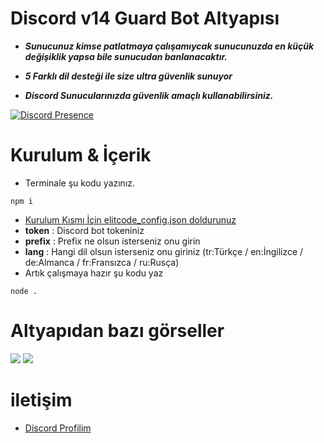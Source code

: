# Discord v14 Guard Bot Altyapısı

- **_Sunucunuz kimse patlatmaya çalışamıycak sunucunuzda en küçük değişiklik yapsa bile sunucudan banlanacaktır._**

- **_5 Farklı dil desteği ile size ultra güvenlik sunuyor_**

- **_Discord Sunucularınızda güvenlik amaçlı kullanabilirsiniz._**

[![Discord Presence](https://lanyard.cnrad.dev/api/720903865876217869)](https://discord.com/users/720903865876217869)
 # Kurulum & İçerik 
 - Terminale şu kodu yazınız.
```
npm i
```
 - [Kurulum Kısmı İçin elitcode_config.json doldurunuz](elitcode_config.json)  
 - **token** : Discord bot tokeniniz
 - **prefix** : Prefix ne olsun isterseniz onu girin
 - **lang** : Hangi dil olsun isterseniz onu giriniz (tr:Türkçe / en:İngilizce / de:Almanca / fr:Fransızca / ru:Rusça)
 - Artık çalışmaya hazır şu kodu yaz
```
node .
```

 # Altyapıdan bazı görseller

<img  src="https://media.discordapp.net/attachments/1241435736033722378/1241435751657242654/image.png?ex=664a30a3&is=6648df23&hm=57a5eedf74eeeb91dadae6a9326e538e7d621b87f857b2e6e952d953312e819a&=&format=webp&quality=lossless&width=477&height=195">
<img  src="https://media.discordapp.net/attachments/1241435736033722378/1241435811833053285/image.png?ex=664a30b2&is=6648df32&hm=c5252d5f1bbdd853747a7f87f14b3b398fa528660987437542e9211c192e3f07&=&format=webp&quality=lossless&width=561&height=192">

 # iletişim 

 - [Discord Profilim](https://discord.com/users/720903865876217869) 
